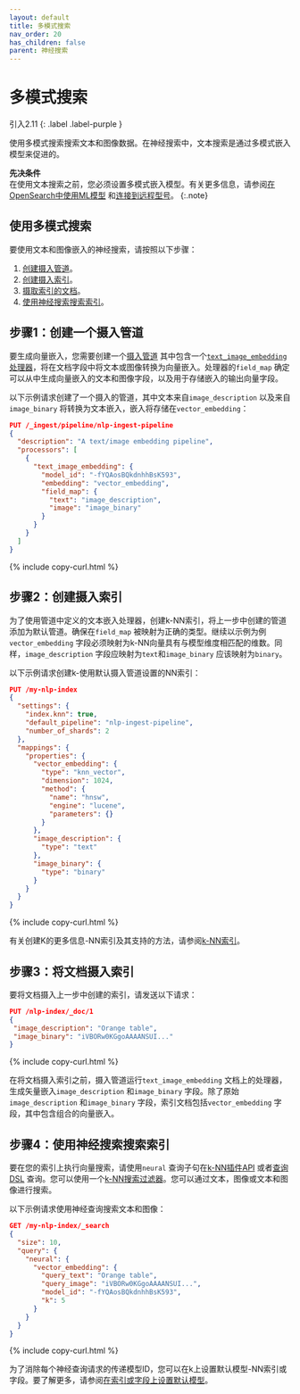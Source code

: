 ```yaml
---
layout: default
title: 多模式搜索
nav_order: 20
has_children: false
parent: 神经搜索
---
```


# 多模式搜索
引入2.11
{: .label .label-purple }

使用多模式搜索搜索文本和图像数据。在神经搜索中，文本搜索是通过多模式嵌入模型来促进的。

**先决条件**<br>
在使用文本搜索之前，您必须设置多模式嵌入模型。有关更多信息，请参阅[在OpenSearch中使用ML模型]({{site.url}}{{site.baseurl}}/ml-commons-plugin/ml-framework/) 和[连接到远程型号]({{site.url}}{{site.baseurl}}/ml-commons-plugin/extensibility/index/)。
{:.note}

## 使用多模式搜索

要使用文本和图像嵌入的神经搜索，请按照以下步骤：

1. [创建摄入管道](#step-1-create-an-ingest-pipeline)。
1. [创建摄入索引](#step-2-create-an-index-for-ingestion)。
1. [摄取索引的文档](#step-3-ingest-documents-into-the-index)。
1. [使用神经搜索搜索索引](#step-4-search-the-index-using-neural-search)。

## 步骤1：创建一个摄入管道

要生成向量嵌入，您需要创建一个[摄入管道]({{site.url}}{{site.baseurl}}/api-reference/ingest-apis/index/) 其中包含一个[`text_image_embedding` 处理器]({{site.url}}{{site.baseurl}}/api-reference/ingest-apis/processors/text-image-embedding/)，将在文档字段中将文本或图像转换为向量嵌入。处理器的`field_map` 确定可以从中生成向量嵌入的文本和图像字段，以及用于存储嵌入的输出向量字段。

以下示例请求创建了一个摄入的管道，其中文本来自`image_description` 以及来自`image_binary` 将转换为文本嵌入，嵌入将存储在`vector_embedding`：

```json
PUT /_ingest/pipeline/nlp-ingest-pipeline
{
  "description": "A text/image embedding pipeline",
  "processors": [
    {
      "text_image_embedding": {
        "model_id": "-fYQAosBQkdnhhBsK593",
        "embedding": "vector_embedding",
        "field_map": {
          "text": "image_description",
          "image": "image_binary"
        }
      }
    }
  ]
}
```
{% include copy-curl.html %}

## 步骤2：创建摄入索引

为了使用管道中定义的文本嵌入处理器，创建k-NN索引，将上一步中创建的管道添加为默认管道。确保在`field_map` 被映射为正确的类型。继续以示例为例`vector_embedding` 字段必须映射为k-NN向量具有与模型维度相匹配的维数。同样，`image_description` 字段应映射为`text`和`image_binary` 应该映射为`binary`。

以下示例请求创建k-使用默认摄入管道设置的NN索引：

```json
PUT /my-nlp-index
{
  "settings": {
    "index.knn": true,
    "default_pipeline": "nlp-ingest-pipeline",
    "number_of_shards": 2
  },
  "mappings": {
    "properties": {
      "vector_embedding": {
        "type": "knn_vector",
        "dimension": 1024,
        "method": {
          "name": "hnsw",
          "engine": "lucene",
          "parameters": {}
        }
      },
      "image_description": {
        "type": "text"
      },
      "image_binary": {
        "type": "binary"
      }
    }
  }
}
```
{% include copy-curl.html %}

有关创建K的更多信息-NN索引及其支持的方法，请参阅[k-NN索引]({{site.url}}{{site.baseurl}}/search-plugins/knn/knn-index/)。

## 步骤3：将文档摄入索引

要将文档摄入上一步中创建的索引，请发送以下请求：

```json
PUT /nlp-index/_doc/1
{
 "image_description": "Orange table",
 "image_binary": "iVBORw0KGgoAAAANSUI..."
}
```
{% include copy-curl.html %}

在将文档摄入索引之前，摄入管道运行`text_image_embedding` 文档上的处理器，生成矢量嵌入`image_description` 和`image_binary` 字段。除了原始`image_description` 和`image_binary` 字段，索引文档包括`vector_embedding` 字段，其中包含组合的向量嵌入。

## 步骤4：使用神经搜索搜索索引

要在您的索引上执行向量搜索，请使用`neural` 查询子句在[k-NN插件API]({{site.url}}{{site.baseurl}}/search-plugins/knn/api/#search-model) 或者[查询DSL]({{site.url}}{{site.baseurl}}/opensearch/query-dsl/index/) 查询。您可以使用一个[k-NN搜索过滤器]({{site.url}}{{site.baseurl}}/search-plugins/knn/filter-search-knn/)。您可以通过文本，图像或文本和图像进行搜索。

以下示例请求使用神经查询搜索文本和图像：

```json
GET /my-nlp-index/_search
{
  "size": 10,
  "query": {
    "neural": {
      "vector_embedding": {
        "query_text": "Orange table",
        "query_image": "iVBORw0KGgoAAAANSUI...",
        "model_id": "-fYQAosBQkdnhhBsK593",
        "k": 5
      }
    }
  }
}
```
{% include copy-curl.html %}

为了消除每个神经查询请求的传递模型ID，您可以在k上设置默认模型-NN索引或字段。要了解更多，请参阅[在索引或字段上设置默认模型]({{site.url}}{{site.baseurl}}/search-plugins/neural-text-search/##setting-a-default-model-on-an-index-or-field)。

